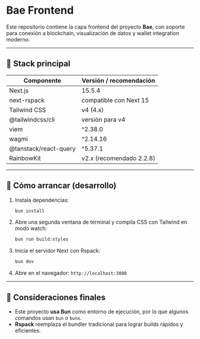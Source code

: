 # Bae Frontend

Este repositorio contiene la capa frontend del proyecto **Bae**, con soporte para conexión a blockchain, visualización de datos y wallet integration moderno.

---

## 🧰 Stack principal

| Componente            | Versión / recomendación  |
| --------------------- | ------------------------ |
| Next.js               | 15.5.4                   |
| next-rspack           | compatible con Next 15   |
| Tailwind CSS          | v4 (4.x)                 |
| @tailwindcss/cli      | versión para v4          |
| viem                  | ^2.38.0                  |
| wagmi                 | ^2.14.16                 |
| @tanstack/react-query | ^5.37.1                  |
| RainbowKit            | v2.x (recomendado 2.2.8) |

---

## 🚀 Cómo arrancar (desarrollo)

1. Instala dependencias:

   ```bash
   bun install
   ```

2. Abre una segunda ventana de terminal y compila CSS con Tailwind en modo watch:

   ```bash
   bun run build:styles
   ```

3. Inicia el servidor Next con Rspack:

   ```bash
   bun dev
   ```

4. Abre en el navegador: `http://localhost:3000`

---

## 🧠 Consideraciones finales

- Este proyecto **usa Bun** como entorno de ejecución, por lo que algunos comandos usan `bun` o `bunx`.
- **Rspack** reemplaza el bundler tradicional para lograr builds rápidos y eficientes.
